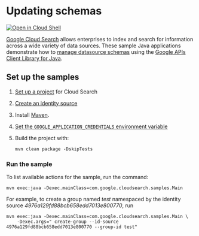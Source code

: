 # Updating schemas

[![Open in Cloud Shell][cloudshell-badge]][cloudshell-open]

[Google Cloud Search][cloud-search] allows enterprises to index and search
for information across a wide variety of data sources. These sample
Java applications demonstrate how to [manage datasource schemas][schema-guide]
using the [Google APIs Client Library for Java][google-api-java].

## Set up the samples

1. [Set up a project][project-setup] for Cloud Search
1. [Create an identity source][create-identity-source]
1. Install [Maven][maven-install].
1. [Set the `GOOGLE_APPLICATION_CREDENTIALS` environment variable][set-credentials]
1. Build the project with:

   ```
   mvn clean package -DskipTests
   ```

### Run the sample

To list available actions for the sample, run the command:

```
mvn exec:java -Dexec.mainClass=com.google.cloudsearch.samples.Main
```


For example, to create a group named *test* namespaced by the identity source
*4976a129fd88bcb658edd7013e800770*, run


```
mvn exec:java -Dexec.mainClass=com.google.cloudsearch.samples.Main \
    -Dexec.args=" create-group --id-source 4976a129fd88bcb658edd7013e800770 --group-id test"
```

[cloudshell-badge]: http://gstatic.com/cloudssh/images/open-btn.png
[cloudshell-open]: https://console.cloud.google.com/cloudshell/open?git_repo=https://github.com/gsuitedevs/cloud-search-samples&page=editor&open_in_editor=identity/rest/cloud-identity/README.md
[cloud-search]: https://developers.google.com/cloud-search/
[google-api-java]: https://github.com/google/google-api-java-client
[project-setup]: https://developers.google.com/cloud-search/docs/guides/project-setup
[create-datasource]: https://support.google.com/a/answer/7430822?pli=1
[maven-install]: http://maven.apache.org/install.html
[set-credentials]: https://cloud.google.com/docs/authentication/getting-started
[schema-guide]: https://developers.google.com/cloud-search/docs/guides/schema-guide
[create-identity-source]: https://support.google.com/a/answer/7430822?pli=1
